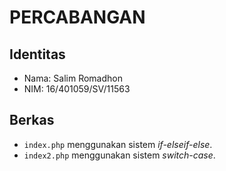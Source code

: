 # PERCABANGAN
## Identitas
- Nama: Salim Romadhon
- NIM: 16/401059/SV/11563
## Berkas
- `index.php` menggunakan sistem _if-elseif-else_.
- `index2.php` menggunakan sistem _switch-case_.
